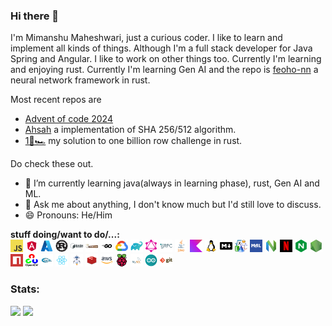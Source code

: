 ### Hi there 👋

I'm Mimanshu Maheshwari, just a curious coder. I like to learn and implement all kinds of things. Although I'm a full stack developer for Java Spring and Angular. I like to work on other things too. Currently I'm learning and enjoying rust. Currently I'm learning Gen AI and the repo is [feoho-nn](https://github.com/mimanshu-maheshwari/feoho-nn/) a neural network framework in rust.

Most recent repos are 
- [Advent of code 2024](https://github.com/mimanshu-maheshwari/advent-of-code/tree/main/2024/rust/advent-of-code)
- [Ahsah](https://github.com/mimanshu-maheshwari/ahsah) a implementation of SHA 256/512 algorithm.
- [1🐝🏎](https://github.com/mimanshu-maheshwari/1brc-mm) my solution to one billion row challenge in rust.

Do check these out.


- 🌱 I’m currently learning java(always in learning phase), rust, Gen AI and ML.
- 💬 Ask me about anything, I don't know much but I'd still love to discuss. 
- 😄 Pronouns: He/Him

**stuff doing/want to do/...:**  
<code><img height="20" src="https://github.com/github/explore/blob/main/topics/javascript/javascript.png"></code>
<code><img height="20" src="https://github.com/github/explore/blob/main/topics/angular/angular.png"></code>
<code><img height="20" src="https://github.com/github/explore/blob/main/topics/azure/azure.png"></code>
<code><img height="20" src="https://github.com/github/explore/blob/main/topics/rust/rust.png"></code>
<code><img height="20" src="https://github.com/github/explore/blob/main/topics/bash/bash.png"></code>
<code><img height="20" src="https://github.com/github/explore/blob/main/topics/codechef/codechef.png"></code>
<code><img height="20" src="https://github.com/github/explore/blob/main/topics/go/go.png"></code>
<code><img height="20" src="https://github.com/github/explore/blob/main/topics/google-cloud/google-cloud.png"></code>
<code><img height="20" src="https://github.com/github/explore/blob/main/topics/gradle/gradle.png"></code>
<code><img height="20" src="https://github.com/github/explore/blob/main/topics/graphql/graphql.png"></code>
<code><img height="20" src="https://github.com/github/explore/blob/main/topics/grpc/grpc.png"></code>
<code><img height="20" src="https://github.com/github/explore/blob/main/topics/java/java.png"></code>
<code><img height="20" src="https://github.com/github/explore/blob/main/topics/kotlin/kotlin.png"></code>
<code><img height="20" src="https://github.com/github/explore/blob/main/topics/linux/linux.png"></code>
<code><img height="20" src="https://github.com/github/explore/blob/main/topics/markdown/markdown.png"></code>
<code><img height="20" src="https://github.com/github/explore/blob/main/topics/mathematics/mathematics.png"></code>
<code><img height="20" src="https://github.com/github/explore/blob/main/topics/myanimelist/myanimelist.png"></code>
<code><img height="20" src="https://github.com/github/explore/blob/main/topics/neovim/neovim.png"></code>
<code><img height="20" src="https://github.com/github/explore/blob/main/topics/netflix/netflix.png"></code>
<code><img height="20" src="https://github.com/github/explore/blob/main/topics/nginx/nginx.png"></code>
<code><img height="20" src="https://github.com/github/explore/blob/main/topics/nodejs/nodejs.png"></code>
<code><img height="20" src="https://github.com/github/explore/blob/main/topics/npm/npm.png"></code>
<code><img height="20" src="https://github.com/github/explore/blob/main/topics/opencv/opencv.png"></code>
<code><img height="20" src="https://github.com/github/explore/blob/main/topics/opengl/opengl.png"></code>
<code><img height="20" src="https://github.com/github/explore/blob/main/topics/react/react.png"></code>
<code><img height="20" src="https://github.com/github/explore/blob/main/topics/ai/ai.png"></code>
<code><img height="20" src="https://github.com/github/explore/blob/main/topics/redis/redis.png"></code>
<code><img height="20" src="https://github.com/github/explore/blob/main/topics/aws/aws.png"></code>
<code><img height="20" src="https://github.com/github/explore/blob/main/topics/raspberry-pi/raspberry-pi.png"></code>
<code><img height="20" src="https://github.com/github/explore/blob/main/topics/mysql/mysql.png"></code>
<code><img height="20" src="https://github.com/github/explore/blob/main/topics/arduino/arduino.png"></code>
<code><img height="20" src="https://github.com/github/explore/blob/main/topics/git/git.png"></code>


### Stats:
<p float="left">
<img height="220" src="https://github-readme-stats.vercel.app/api?username=mimanshu-maheshwari&show_icons=true&theme=github_dark&rank_icon=github&hide=contribs&show=prs_merged,prs_merged_percentage"/>
<img height="220" src="https://github-readme-stats.vercel.app/api/top-langs/?username=mimanshu-maheshwari&layout=donut&theme=github_dark&langs_count=5"/>
</p>
<!--
**mimanshu-maheshwari/mimanshu-maheshwari** is a ✨ _special_ ✨ repository because its `README.md` (this file) appears on your GitHub profile.
https://github.com/github/explore/tree/main/topics/rust
Here are some ideas to get you started:



- 🔭 I’m currently working on ...
- 🌱 I’m currently learning ...
- 👯 I’m looking to collaborate on ...
- 🤔 I’m looking for help with ...
- 💬 Ask me about ...
- 📫 How to reach me: ...
- 😄 Pronouns: ...
- ⚡ Fun fact: ...
-->
